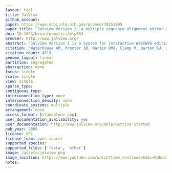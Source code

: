 ```yaml
---
layout: tool 
title: JalView
github_account: 
paper: https://www.ncbi.nlm.nih.gov/pubmed/19151095
paper_title: "Jalview Version 2--a multiple sequence alignment editor and analysis workbench."
doi: 10.1093/bioinformatics/btp033
browser: http://www.jalview.org/
abstract: "Jalview Version 2 is a system for interactive WYSIWYG editing, analysis and annotation of multiple sequence alignments. Core features include keyboard and mouse-based editing, multiple views and alignment overviews, and linked structure display with Jmol. Jalview 2 is available in two forms: a lightweight Java applet for use in web applications, and a powerful desktop application that employs web services for sequence alignment, secondary structure prediction and the retrieval of alignments, sequences, annotation and structures from public databases and any DAS 1.53 compliant sequence or annotation server. AVAILABILITY: The Jalview 2 Desktop application and JalviewLite applet are made freely available under the GPL, and can be downloaded from www.jalview.org."
citation: "Waterhouse AM, Procter JB, Martin DMA, Clamp M, Barton GJ. Jalview Version 2—a multiple sequence alignment editor and analysis workbench. Bioinformatics. Oxford University Press; 2009;25: 1189–1191."
citation_count: 4618
genome_layout: linear
partition: segregated
abstraction: none
focus: single
scale: single
view: single
sparse_type: 
contiguous_type: 
interconnection_type: none
interconnection_density: none
coordinate_systems: multiple
arrangement: none
access_format: [standalone app]
user_documentation_availability: yes
user_documentation: http://www.jalview.org/Help/Getting-Started
pub_year: 2009
license: GPL
license_form: open source
supported_species: 
supported_files: ['fasta', 'other']
image: /assets/jalview.png
image_location: https://www.youtube.com/watch?time_continue=61&v=RdbcdZZUDHg
notes: 
---
```

